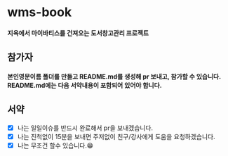 # wms-book
#### 지옥에서 마이바티스를 건져오는 도서창고관리 프로젝트

## 참가자
#### 본인영문이름 폴더를 만들고 README.md를 생성해 pr 보내고, 참가할 수 있습니다. README.md에는 다음 서약내용이 포함되어 있어야 합니다.

## 서약
- [X] 나는 일일이슈를 반드시 완료해서 pr을 보내겠습니다.
- [X] 나는 진척없이 15분을 보내면 주저없이 친구/강사에게 도움을 요청하겠습니다.
- [X] 나는 무조건 할수 있습니다.😁